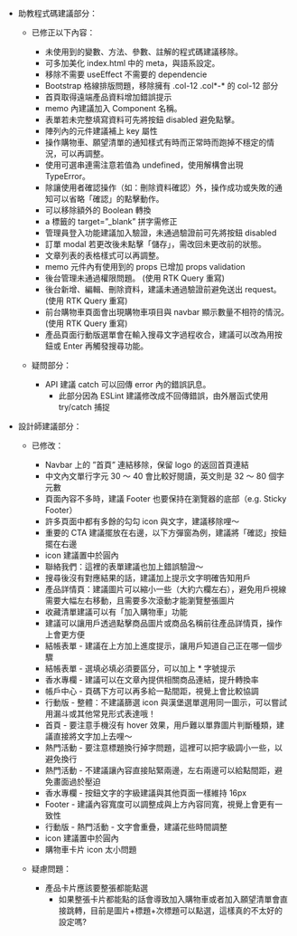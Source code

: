 -   助教程式碼建議部分：

    -   已修正以下內容：

        -   未使用到的變數、方法、參數、註解的程式碼建議移除。
        -   可多加美化 index.html 中的 meta，與語系設定。
        -   移除不需要 useEffect 不需要的 dependencie
        -   Bootstrap 格線排版問題，移除擁有 .col-12 .col*-* 的 col-12 部分
        -   首頁取得遠端產品資料增加錯誤提示
        -   memo 內建議加入 Component 名稱。
        -   表單若未完整填寫資料可先將按鈕 disabled 避免點擊。
        -   陣列內的元件建議補上 key 屬性
        -   操作購物車、願望清單的通知樣式有時而正常時而跑掉不穩定的情況，可以再調整。
        -   使用可選串連需注意若值為 undefined，使用解構會出現 TypeError。
        -   除讓使用者確認操作（如：刪除資料確認）外，操作成功或失敗的通知可以省略「確認」的點擊動作。
        -   可以移除額外的 Boolean 轉換
        -   a 標籤的 target=”\_blank” 拼字需修正
        -   管理員登入功能建議加入驗證，未通過驗證前可先將按鈕 disabled
        -   訂單 modal 若更改後未點擊「儲存」，需改回未更改前的狀態。
        -   文章列表的表格樣式可以再調整。
        -   memo 元件內有使用到的 props 已增加 props validation
        -   後台管理未通過權限問題。 (使用 RTK Query 重寫)
        -   後台新增、編輯、刪除資料，建議未通過驗證前避免送出 request。 (使用 RTK Query 重寫)
        -   前台購物車頁面會出現購物車項目與 navbar 顯示數量不相符的情況。(使用 RTK Query 重寫)
        -   產品頁面行動版選單會在輸入搜尋文字過程收合，建議可以改為用按鈕或 Enter 再觸發搜尋功能。

    -   疑問部分：
        -   API 建議 catch 可以回傳 error 內的錯誤訊息。
            -   此部分因為 ESLint 建議修改成不回傳錯誤，由外層函式使用 try/catch 捕捉

-   設計師建議部分：

    -   已修改：

        -   Navbar 上的 ”首頁” 連結移除，保留 logo 的返回首頁連結
        -   中文內文單行字元 30 ～ 40 會比較好閱讀，英文則是 32 ～ 80 個字元數
        -   頁面內容不多時，建議 Footer 也要保持在瀏覽器的底部（e.g. Sticky Footer）
        -   許多頁面中都有多餘的勾勾 icon 與文字，建議移除哩～
        -   重要的 CTA 建議擺放在右邊，以下方彈窗為例，建議將「確認」按鈕擺在右邊
        -   icon 建議置中於圓內
        -   聯絡我們：這裡的表單建議也加上錯誤驗證～
        -   搜尋後沒有對應結果的話，建議加上提示文字明確告知用戶
        -   產品詳情頁：建議圖片可以縮小一些（大約六欄左右），避免用戶視線需要大幅左右移動，且需要多次滾動才能瀏覽整張圖片
        -   收藏清單建議可以有「加入購物車」功能
        -   建議可以讓用戶透過點擊商品圖片或商品名稱前往產品詳情頁，操作上會更方便
        -   結帳表單 - 建議在上方加上進度提示，讓用戶知道自己正在哪一個步驟
        -   結帳表單 - 選填必填必須要區分，可以加上 \* 字號提示
        -   香水專欄 - 建議可以在文章內提供相關商品連結，提升轉換率
        -   帳戶中心 - 頁碼下方可以再多給一點間距，視覺上會比較協調
        -   行動版 - 整體：不建議篩選 icon 與漢堡選單選用同一圖示，可以嘗試用漏斗或其他常見形式表達哦！
        -   首頁 - 要注意手機沒有 hover 效果，用戶難以單靠圖片判斷種類，建議直接將文字加上去哩～
        -   熱門活動 - 要注意標題換行掉字問題，這裡可以把字級調小一些，以避免換行
        -   熱門活動 - 不建議讓內容直接貼緊兩邊，左右兩邊可以給點間距，避免畫面過於壓迫
        -   香水專欄 - 按鈕文字的字級建議與其他頁面一樣維持 16px
        -   Footer - 建議內容寬度可以調整成與上方內容同寬，視覺上會更有一致性
        -   行動版 - 熱門活動 - 文字會重疊，建議花些時間調整
        -   icon 建議置中於圓內
        -   購物車卡片 icon 太小問題

    -   疑慮問題：
        -   產品卡片應該要整張都能點選
            -   如果整張卡片都能點的話會導致加入購物車或者加入願望清單會直接跳轉，目前是圖片+標題+次標題可以點選，這樣真的不太好的設定嗎?
